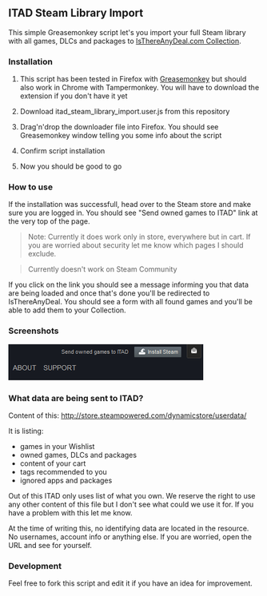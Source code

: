 ## ITAD Steam Library Import

This simple Greasemonkey script let's you import your full Steam library with all games, DLCs and packages
to [IsThereAnyDeal.com Collection](http://isthereanydeal.com/collection/).

### Installation

1. This script has been tested in Firefox with [Greasemonkey](https://addons.mozilla.org/en-us/firefox/addon/greasemonkey/)
but should also work in Chrome with Tampermonkey. You will have to download the extension if you don't have it yet
 
2. Download itad_steam_library_import.user.js from this repository

3. Drag'n'drop the downloader file into Firefox. You should see Greasemonkey window telling you some info about the script

4. Confirm script installation

5. Now you should be good to go

### How to use

If the installation was successfull, head over to the Steam store and make sure you are logged in.
You should see "Send owned games to ITAD" link at the very top of the page.

> Note: Currently it does work only in store, everywhere but in cart. If you are worried about security let me know which pages I should exclude.

> Currently doesn't work on Steam Community

If you click on the link you should see a message informing you that data are being loaded and once that's done you'll
be redirected to IsThereAnyDeal. You should see a form with all found games and you'll be able to add them
to your Collection.

### Screenshots

![Send to ITAD](https://raw.githubusercontent.com/tfedor/itad_steam_library_import/master/screenshots/button.png)

### What data are being sent to ITAD?

Content of this: http://store.steampowered.com/dynamicstore/userdata/

It is listing:
* games in your Wishlist
* owned games, DLCs and packages
* content of your cart
* tags recommended to you
* ignored apps and packages

Out of this ITAD only uses list of what you own. We reserve the right to use any other content of this file
but I don't see what could we use it for. If you have a problem with this let me know.

At the time of writing this, no identifying data are located in the resource. No usernames, account info or anything else.
If you are worried, open the URL and see for yourself.

### Development

Feel free to fork this script and edit it if you have an idea for improvement.
